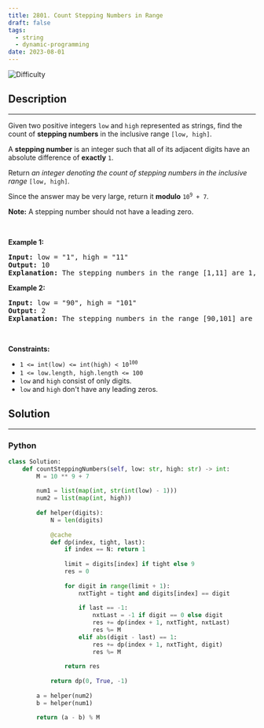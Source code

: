 ```yaml
---
title: 2801. Count Stepping Numbers in Range
draft: false
tags: 
  - string
  - dynamic-programming
date: 2023-08-01
---
```


![Difficulty](https://img.shields.io/badge/Difficulty-Hard-blue.svg)

## Description

---
<p>Given two positive integers <code>low</code> and <code>high</code> represented as strings, find the count of <strong>stepping numbers</strong> in the inclusive range <code>[low, high]</code>.</p>

<p>A <strong>stepping number</strong> is an integer such that all of its adjacent digits have an absolute difference of <strong>exactly</strong> <code>1</code>.</p>

<p>Return <em>an integer denoting the count of stepping numbers in the inclusive range</em> <code>[low, high]</code><em>. </em></p>

<p>Since the answer may be very large, return it <strong>modulo</strong> <code>10<sup>9</sup> + 7</code>.</p>

<p><strong>Note:</strong> A stepping number should not have a leading zero.</p>

<p>&nbsp;</p>
<p><strong class="example">Example 1:</strong></p>

<pre>
<strong>Input:</strong> low = &quot;1&quot;, high = &quot;11&quot;
<strong>Output:</strong> 10
<strong>Explanation: </strong>The stepping numbers in the range [1,11] are 1, 2, 3, 4, 5, 6, 7, 8, 9 and 10. There are a total of 10 stepping numbers in the range. Hence, the output is 10.</pre>

<p><strong class="example">Example 2:</strong></p>

<pre>
<strong>Input:</strong> low = &quot;90&quot;, high = &quot;101&quot;
<strong>Output:</strong> 2
<strong>Explanation: </strong>The stepping numbers in the range [90,101] are 98 and 101. There are a total of 2 stepping numbers in the range. Hence, the output is 2. </pre>

<p>&nbsp;</p>
<p><strong>Constraints:</strong></p>

<ul>
	<li><code>1 &lt;= int(low) &lt;= int(high) &lt; 10<sup>100</sup></code></li>
	<li><code>1 &lt;= low.length, high.length &lt;= 100</code></li>
	<li><code>low</code> and <code>high</code> consist of only digits.</li>
	<li><code>low</code> and <code>high</code> don&#39;t have any leading zeros.</li>
</ul>


## Solution

---
### Python
``` py title='count-stepping-numbers-in-range'
class Solution:
    def countSteppingNumbers(self, low: str, high: str) -> int:
        M = 10 ** 9 + 7
        
        num1 = list(map(int, str(int(low) - 1)))
        num2 = list(map(int, high))
        
        def helper(digits):
            N = len(digits)
            
            @cache
            def dp(index, tight, last):
                if index == N: return 1
                
                limit = digits[index] if tight else 9
                res = 0
                
                for digit in range(limit + 1):
                    nxtTight = tight and digits[index] == digit
                    
                    if last == -1:
                        nxtLast = -1 if digit == 0 else digit
                        res += dp(index + 1, nxtTight, nxtLast)
                        res %= M
                    elif abs(digit - last) == 1:
                        res += dp(index + 1, nxtTight, digit)
                        res %= M
                
                return res
            
            return dp(0, True, -1)
        
        a = helper(num2)
        b = helper(num1)

        return (a - b) % M
        

```

